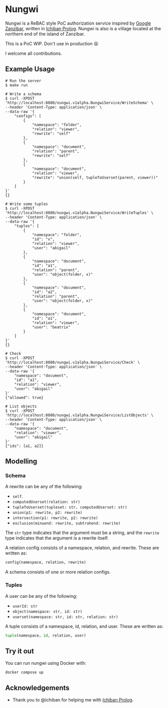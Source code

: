 # Nungwi

Nungwi is a ReBAC style PoC authorization service inspired by
[Google Zanzibar](https://research.google/pubs/pub48190/), written in
[Ichiban Prolog](https://github.com/ichiban/prolog). Nungwi is also is a village
located at the northern end of the island of Zanzibar.

This is a PoC WIP. Don't use in production :stuck_out_tongue_closed_eyes:

I welcome all contributions.

## Example Usage

```console
# Run the server
$ make run

# Write a schema
$ curl -XPOST 'http://localhost:8080/nungwi.v1alpha.NungwiService/WriteSchema' \
--header 'Content-Type: application/json' \
--data-raw '{
    "configs": [
        {
            "namespace": "folder",
            "relation": "viewer",
            "rewrite": "self"
        },
        {
            "namespace": "document",
            "relation": "parent",
            "rewrite": "self"
        },
        {
            "namespace": "document",
            "relation": "viewer",
            "rewrite": "union(self, tupleToUserset(parent, viewer))"
        }
    ]
}'
{}

# Write some tuples
$ curl -XPOST 'http://localhost:8080/nungwi.v1alpha.NungwiService/WriteTuples' \
--header 'Content-Type: application/json' \
--data-raw '{
    "tuples": [
        {
            "namespace": "folder",
            "id": "x",
            "relation": "viewer",
            "user": "abigail"
        },
        {
            "namespace": "document",
            "id": "a1",
            "relation": "parent",
            "user": "object(folder, x)"
        },
        {
            "namespace": "document",
            "id": "a2",
            "relation": "parent",
            "user": "object(folder, x)"
        },
        {
            "namespace": "document",
            "id": "a1",
            "relation": "viewer",
            "user": "beatrix"
        }
    ]
}'
{}

# Check
$ curl -XPOST 'http://localhost:8080/nungwi.v1alpha.NungwiService/Check' \
--header 'Content-Type: application/json' \
--data-raw '{
    "namespace": "document",
    "id": "a1",
    "relation": "viewer",
    "user": "abigail"
}'
{"allowed": true}

# List objects
$ curl -XPOST 'http://localhost:8080/nungwi.v1alpha.NungwiService/ListObjects' \
--header 'Content-Type: application/json' \
--data-raw '{
    "namespace": "document",
    "relation": "viewer",
    "user": "abigail"
}'
{"ids": [a1, a2]}
```

## Modelling

### Schema

A rewrite can be any of the following:

- `self`.
- `computedUserset(relation: str)`
- `tupleToUserset(tupleset: str, computedUserset: str)`
- `union(p1: rewrite, p2: rewrite)`
- `intersection(p1: rewrite, p2: rewrite)`
- `exclusion(minuend: rewrite, subtrahend: rewrite)`

The `str` type indicates that the argument must be a string, and the `rewrite`
type indicates that the argument is a rewrite itself.

A relation config consists of a namespace, relation, and rewrite. These are
written as:

```python
config(namespace, relation, rewrite)
```

A schema consists of one or more relation configs.

### Tuples

A user can be any of the following:

- `userId: str`
- `object(namespace: str, id: str)`
- `userset(namespace: str, id: str, relation: str)`

A tuple consists of a namespace, id, relation, and user. These are written as:

```python
tuple(namespace, id, relation, user)
```

## Try it out

You can run nungwi using Docker with:

```
docker compose up
```

## Acknowledgements

- Thank you to @ichiban for helping me with
  [Ichiban Prolog](https://github.com/ichiban/prolog).
